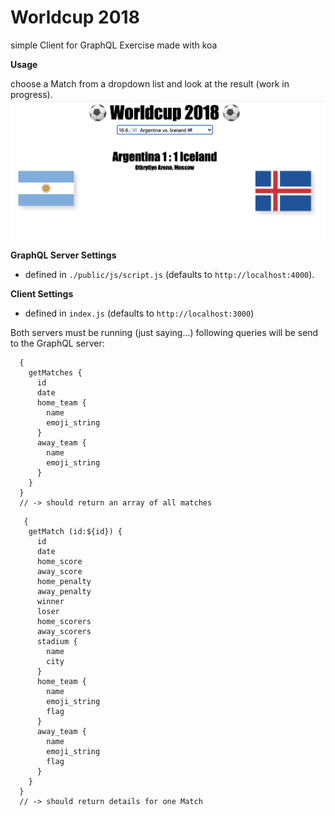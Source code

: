 # Worldcup 2018
simple Client for GraphQL Exercise made with koa

**Usage**

choose a Match from a dropdown list and look at the result (work in progress).
![example](worldcup2018.png)

**GraphQL Server Settings**
  - defined in `./public/js/script.js` (defaults to `http://localhost:4000`).

**Client Settings**
  - defined in `index.js` (defaults to `http://localhost:3000`)

Both servers must be running (just saying...)
following queries will be send to the GraphQL server:
```
  {
    getMatches {
      id
      date
      home_team {
        name
        emoji_string
      }
      away_team {
        name
        emoji_string
      }
    }
  }
  // -> should return an array of all matches
```

```
   {
    getMatch (id:${id}) {
      id
      date
      home_score
      away_score
      home_penalty
      away_penalty
      winner
      loser
      home_scorers
      away_scorers
      stadium {
        name
        city
      }
      home_team {
        name
        emoji_string
        flag
      }
      away_team {
        name
        emoji_string
        flag
      }
    }
  }
  // -> should return details for one Match
```